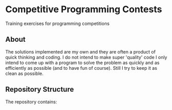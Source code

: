 # Competitive Programming Contests

Training exercises for programming competitions


## About

The solutions implemented are my own and they are often a product of quick thinking and coding. I do not intend to make super 'quality' code I only intend to come up with a program to solve the problem as quickly and as efficiently as possible (and to have fun of course).  Still I try to keep it as clean as possible.


## Repository Structure

The repository contains:
